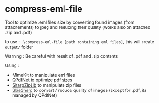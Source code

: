 # compress-eml-file

Tool to optimize .eml files size by converting found images (from attachements) to jpeg and reducing their quality (works also on attached .zip and .pdf)

to use : `.\compress-eml-file [path containing eml files]`, this will create `output/` folder

Warning : Be careful with result of .pdf and .zip contents

Using :
* [MimeKit](https://github.com/jstedfast/MimeKit) to manipulate eml files
* [QPdfNet](https://github.com/Sicos1977/QPdfNet) to optimize pdf sizes
* [SharpZipLib](https://github.com/icsharpcode/SharpZipLib) to manipulate zip files
* [SkiaSharp](https://github.com/mono/SkiaSharp) to convert / reduce quality of images (except for .pdf, its managed by QPdfNet)